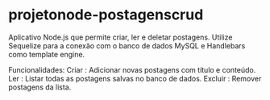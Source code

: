 # projetonode-postagenscrud
Aplicativo Node.js que permite criar, ler e deletar postagens. Utilize Sequelize para a conexão com o banco de dados MySQL e Handlebars como template engine.

Funcionalidades:
Criar : Adicionar novas postagens com título e conteúdo.
Ler : Listar todas as postagens salvas no banco de dados.
Excluir : Remover postagens da lista.
